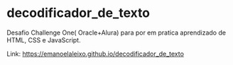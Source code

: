 # decodificador_de_texto
 Desafio Challenge One( Oracle+Alura) para por em pratica aprendizado de HTML, CSS e JavaScript.
 
 Link: https://emanoelaleixo.github.io/decodificador_de_texto
 
 
